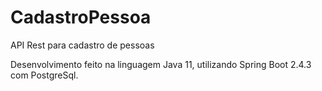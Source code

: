 # CadastroPessoa
 API Rest para cadastro de pessoas
 
 Desenvolvimento feito na linguagem Java 11, utilizando Spring Boot 2.4.3 com PostgreSql.
